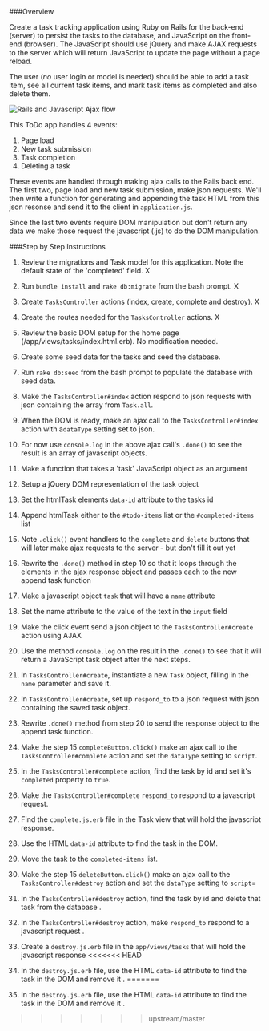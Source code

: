 ###Overview

Create a task tracking application using Ruby on Rails for the back-end (server) to persist the tasks to the database, and JavaScript on the front-end (browser). The JavaScript should use jQuery and make AJAX requests to the server which will return JavaScript to update the page without a page reload.

The user (*no* user login or model is needed) should be able to add a task item, see all current task items, and mark task items as completed and also delete them.

![Rails and Javascript Ajax flow](https://raw.github.com/generalassembly-studio/WDI_Curriculum/design_lab/Week_07/4_/AjaxTodoStudent/ajax_rails.png?login=tibbon&token=960512c2c1e2eb3f0c2205bdf4ffcc74 "")

This ToDo app handles 4 events:

1. Page load
2. New task submission
3. Task completion
4. Deleting a task

These events are handled through making ajax calls to the Rails back end.  The first two, page load and new task submission, make json requests.  We'll then write a function for generating and appending the task HTML from this json resonse and send it to the client in `application.js`.

Since the last two events require DOM manipulation but don't return any data we make those request the javascript (.js) to do the DOM manipulation.


###Step by Step Instructions

1. Review the migrations and Task model for this application. Note the default state of the 'completed' field. X
2. Run `bundle install` and `rake db:migrate` from the bash prompt. X
3. Create `TasksController` actions (index, create, complete and destroy). X
4. Create the routes needed for the `TasksController` actions. X
5. Review the basic DOM setup for the home page (/app/views/tasks/index.html.erb). No modification needed.
6. Create some seed data for the tasks and seed the database.
7. Run `rake db:seed` from the bash prompt to populate the database with seed data.
8. Make the `TasksController#index` action respond to json requests with json containing the array from `Task.all`.
9. When the DOM is ready, make an ajax call to the `TasksController#index` action with a`dataType` setting set to json.
10. For now use `console.log` in the above ajax call's `.done()` to see the result is an array of javascript objects.
11. Make a function that takes a 'task' JavaScript object as an argument
12. Setup a jQuery DOM representation of the task object
13. Set the htmlTask elements `data-id` attribute to the tasks id
14. Append htmlTask either to the `#todo-items` list or the `#completed-items` list
15. Note `.click()` event handlers to the `complete` and  `delete` buttons that will later make ajax requests to the server - but don't fill it out yet
16. Rewrite the `.done()` method in step 10 so that it loops through the elements in the ajax response object and passes each to the new append task function
17. Make a javascript object `task` that will have a `name` attribute
18. Set the name attribute to the value of the text in the `input` field
19. Make the click event send a json object to the `TasksController#create` action using AJAX
20. Use the method `console.log` on the result in the `.done()` to see that it will return a JavaScript task object after the next steps.
21. In `TasksController#create`, instantiate a new `Task` object, filling in the `name` parameter and save it.
22. In `TasksController#create`, set up `respond_to` to a json request with json containing the saved task object.
23. Rewrite `.done()` method from step 20 to send the response object to the append task function.
24. Make the step 15 `completeButton.click()` make an ajax call to the `TasksController#complete` action and set the `dataType` setting to `script`.
25. In the `TasksController#complete` action, find the task by id and set it's `completed` property to `true`.
26. Make the `TasksController#complete` `respond_to` respond to a javascript request.
27. Find the `complete.js.erb` file in the Task view that will hold the javascript response.
28. Use the HTML `data-id` attribute to find the task in the DOM.
29. Move the task to the `completed-items` list.
30. Make the step 15 `deleteButton.click()` make an ajax call to the `TasksController#destroy` action and set the `dataType` setting to `script`=
31. In the `TasksController#destroy` action, find the task by id and delete that task from the database .
32. In the `TasksController#destroy` action, make `respond_to` respond to a javascript request .
33. Create a `destroy.js.erb` file in the `app/views/tasks` that will hold the javascript response
<<<<<<< HEAD

34. In the `destroy.js.erb` file, use the HTML `data-id` attribute to find the task in the DOM and remove it .
=======
34. In the `destroy.js.erb` file, use the HTML `data-id` attribute to find the task in the DOM and remove it .
>>>>>>> upstream/master
